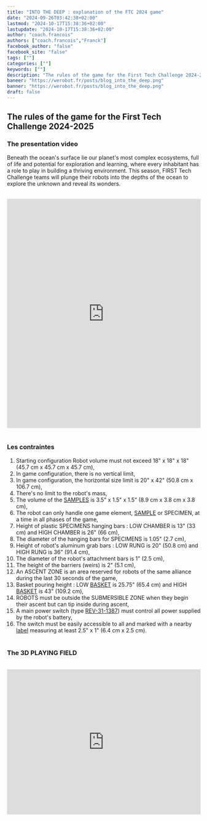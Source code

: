 ```yaml
---
title: "INTO THE DEEP : explanation of the FTC 2024 game"
date: "2024-09-26T03:42:38+02:00"
lastmod: "2024-10-17T15:38:36+02:00"
lastupdate: "2024-10-17T15:38:36+02:00"
author: "coach.francois"
authors: ["coach.francois","Franck"]
facebook_author: "false"
facebook_site: "false"
tags: [""]
categories: [""]
keywords: [""]
description: "The rules of the game for the First Tech Challenge 2024-2025"
baneer: "https://werobot.fr/posts/blog_into_the_deep.png"
banner: "https://werobot.fr/posts/blog_into_the_deep.png"
draft: false
---
```

## The rules of the game for the First Tech Challenge 2024-2025

### The presentation video

Beneath the ocean's surface lie our planet's most complex ecosystems, full of life and potential for exploration and learning, where every inhabitant has a role to play in building a thriving environment. This season, FIRST Tech Challenge teams will plunge their robots into the depths of the ocean to explore the unknown and reveal its wonders.

<br>
<iframe class="youtube-player" width="100%" height="597" src="https://www.youtube.com/embed/ewlDPvRK4U4?version=3&amp;rel=1&amp;showsearch=0&amp;showinfo=1&amp;iv_load_policy=1&amp;fs=1&amp;hl=fr-FR&amp;autohide=2&amp;wmode=transparent" allowfullscreen="true" style="border:0;" sandbox="allow-scripts allow-same-origin allow-popups allow-presentation allow-popups-to-escape-sandbox"></iframe>
<br><br>

### Les contraintes
01. Starting configuration Robot volume must not exceed 18" x 18" x 18" (45.7 cm x 45.7 cm x 45.7 cm), <br>
02. In game configuration, there is no vertical limit, <br>
03. In game configuration, the horizontal size limit is 20" x 42" (50.8 cm x 106.7 cm), <br>
04. There's no limit to the robot's mass, <br>
05. The volume of the [SAMPLES](https://cdn.andymark.com/media/W1siZiIsIjIwMjQvMDkvMDcvMTEvMzcvMTQvYzM3NmYyMzgtZmU4Yy00OWZlLTg5YzItOWMzODViOWQ0N2ZhL2FtLTU0MDEgU2FtcGxlLnBkZiJdXQ/am-5401%20Sample.pdf?sha=6a19804bcc7eb28f) is 3.5" x 1.5" x 1.5" (8.9 cm x 3.8 cm x 3.8 cm), <br>
06. The robot can only handle one game element, [SAMPLE](https://cdn.andymark.com/media/W1siZiIsIjIwMjQvMDkvMDcvMTEvMzcvMTQvYzM3NmYyMzgtZmU4Yy00OWZlLTg5YzItOWMzODViOWQ0N2ZhL2FtLTU0MDEgU2FtcGxlLnBkZiJdXQ/am-5401%20Sample.pdf?sha=6a19804bcc7eb28f) or SPECIMEN, at a time in all phases of the game, <br>
07. Height of plastic SPECIMENS hanging bars : LOW CHAMBER is 13" (33 cm) and HIGH CHAMBER is 26" (66 cm), <br>
08. The diameter of the hanging bars for SPECIMENS is 1.05" (2.7 cm), <br>
09. Height of robot's aluminum grab bars : LOW RUNG is 20" (50.8 cm) and HIGH RUNG is 36" (91.4 cm), <br>
10. The diameter of the robot's attachment bars is 1" (2.5 cm), <br>
11. The height of the barriers (weirs) is 2" (5.1 cm), <br>
12. An ASCENT ZONE is an area reserved for robots of the same alliance during the last 30 seconds of the game, <br>
13. Basket pouring height : LOW [BASKET](https://cdn.andymark.com/media/W1siZiIsIjIwMjQvMDgvMjIvMTEvMjAvMzYvYWZlYmJhZWYtYjMxYi00ZDI0LWI4YzItYWIxZWQyMGJjYzUzL2FtLTMwMTUgQmFza2V0LlBERiJdXQ/am-3015%20Basket.PDF?sha=858d2efda12ae755) is 25.75" (65.4 cm) and HIGH [BASKET](https://cdn.andymark.com/media/W1siZiIsIjIwMjQvMDgvMjIvMTEvMjAvMzYvYWZlYmJhZWYtYjMxYi00ZDI0LWI4YzItYWIxZWQyMGJjYzUzL2FtLTMwMTUgQmFza2V0LlBERiJdXQ/am-3015%20Basket.PDF?sha=858d2efda12ae755) is 43" (109.2 cm), <br>
14. ROBOTS must be outside the SUBMERSIBLE ZONE when they begin their ascent but can tip inside during ascent, <br>
15. A main power switch (type [REV-31-1387](https://www.revrobotics.com/rev-31-1387/)) must control all power supplied by the robot's battery, <br>
16. The switch must be easily accessible to all and marked with a nearby [label](https://www.firstinspires.org/sites/default/files/uploads/resource_library/ftc/power-button-labels.pdf) measuring at least 2.5" x 1" (6.4 cm x 2.5 cm).
<br><br>


### The 3D PLAYING FIELD

<br>
<div style="
	position: relative;
	width: 100%;
	overflow: hidden;
	padding-top: 100%;
	"> 
  <iframe src="https://a360.co/4eH9Pwo" style="
	position: absolute;
	top: 0;
  	left: 0;
  	bottom: 0;
  	right: 0;
  	width: 100%;
  	height: 75%;
  	border: none;
	">
</iframe>
</div>


















